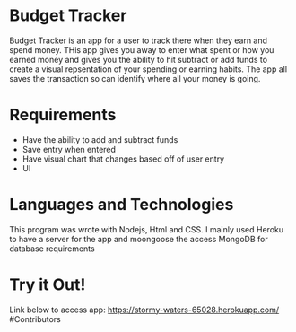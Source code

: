 # Budget Tracker
Budget Tracker is an app for a user to track there when they earn and spend money. THis app gives you away to enter what spent or how you earned money and gives you the ability to hit subtract or add funds to create a visual repsentation of your spending or earning habits. The app all saves the transaction so can identify where all your money is going. 
# Requirements
- Have the ability to add and subtract funds
- Save entry when entered
- Have visual chart that changes based off of user entry
- UI
# Languages and Technologies
This program was wrote with Nodejs, Html and CSS. I mainly used Heroku to have a server for the app and moongoose the access MongoDB for database requirements
# Try it Out!
Link below to access app:
https://stormy-waters-65028.herokuapp.com/
#Contributors

